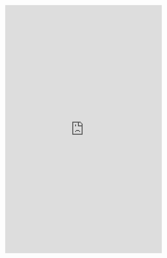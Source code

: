 <iFrame src="https://1drv.ms/b/s!AvraxzFxdYlXjaZZomlFLd-0hR5_Mg?e=fVEbmy" width="100%" height="800px" name="the-iFrame" frameborder="0"></iFrame><br>

